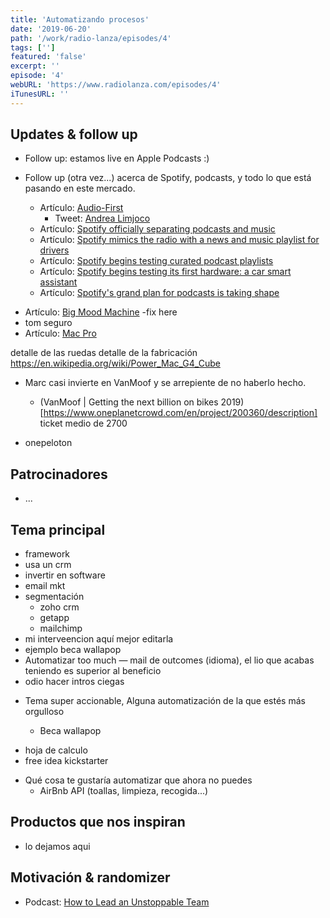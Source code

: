 ```yaml
---
title: 'Automatizando procesos'
date: '2019-06-20'
path: '/work/radio-lanza/episodes/4'
tags: ['']
featured: 'false'
excerpt: ''
episode: '4'
webURL: 'https://www.radiolanza.com/episodes/4'
iTunesURL: ''
---
```


## Updates & follow up

- Follow up: estamos live en Apple Podcasts :)

* Follow up (otra vez...) acerca de Spotify, podcasts, y todo lo que está pasando en este mercado.

  - Artículo: [Audio-First](https://newsroom.spotify.com/2019-02-06/audio-first/)
    - Tweet: [Andrea Limjoco](https://twitter.com/andrealimjoco/status/1139218616036089857/)
  - Artículo: [Spotify officially separating podcasts and music](https://www.theverge.com/2019/6/13/18663314/spotify-library-premium-user-update-podcast-music)
  - Artículo: [Spotify mimics the radio with a news and music playlist for drivers](https://www.theverge.com/2019/6/12/18662060/spotify-your-daily-drive-playlist-update)
  - Artículo: [Spotify begins testing curated podcast playlists](https://www.theverge.com/2019/6/4/18651576/spotify-podcast-playlist-curated-recommendations-episode)
  - Artículo: [Spotify begins testing its first hardware: a car smart assistant](https://www.theverge.com/circuitbreaker/2019/5/17/18628772/spotify-car-thing-audio-experience-data-premium-assistant)
  - Artículo: [Spotify's grand plan for podcasts is taking shape](https://www.theverge.com/2019/3/5/18243729/spotify-podcast-strategy-gimlet-media-anchor-purchase)

- Artículo: [Big Mood Machine](https://thebaffler.com/downstream/big-mood-machine-pelly)
  -fix here
- tom seguro
- Artículo: [Mac Pro](https://www.arun.is/blog/mac-pro/)

detalle de las ruedas
detalle de la fabricación
https://en.wikipedia.org/wiki/Power_Mac_G4_Cube

- Marc casi invierte en VanMoof y se arrepiente de no haberlo hecho.

  - (VanMoof | Getting the next billion on bikes 2019)[https://www.oneplanetcrowd.com/en/project/200360/description]
    ticket medio de 2700

- onepeloton

## Patrocinadores

- ...

## Tema principal

- framework
- usa un crm
- invertir en software
- email mkt
- segmentación
  - zoho crm
  - getapp
  - mailchimp
- mi interveencion aquí mejor editarla
- ejemplo beca wallapop
- Automatizar too much — mail de outcomes (idioma), el lio que acabas teniendo es superior al beneficio
- odio hacer intros ciegas

* Tema super accionable, Alguna automatización de la que estés más orgulloso

  - Beca wallapop

- hoja de calculo
- free idea kickstarter

* Qué cosa te gustaría automatizar que ahora no puedes
  - AirBnb API (toallas, limpieza, recogida...)

## Productos que nos inspiran

- lo dejamos aqui

## Motivación & randomizer

- Podcast: [How to Lead an Unstoppable Team](https://www.artofmanliness.com/articles/podcast-516-how-to-lead-an-unstoppable-team/)
